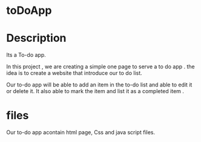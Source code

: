 # toDoApp

# Description

Its a To-do app.

In this project , we are creating a simple one page to serve a to do app . the idea is to create a website that introduce our to do list.

Our to-do app will be able to add an item in the to-do list and able to edit it or delete it. It also able to mark the item and list it as a completed item .


# files
Our to-do app acontain html page, Css and java script files.


